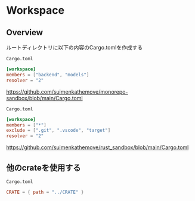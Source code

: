 # Workspace

## Overview

ルートディレクトリに以下の内容のCargo.tomlを作成する

`Cargo.toml`

```toml
[workspace]
members = ["backend", "models"]
resolver = "2"
```

<https://github.com/suimenkathemove/monorepo-sandbox/blob/main/Cargo.toml>

`Cargo.toml`

```toml
[workspace]
members = ["*"]
exclude = [".git", ".vscode", "target"]
resolver = "2"
```

<https://github.com/suimenkathemove/rust_sandbox/blob/main/Cargo.toml>

## 他のcrateを使用する

`Cargo.toml`

```toml
CRATE = { path = "../CRATE" }
```
